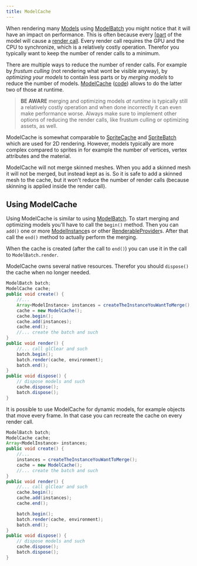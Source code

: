 ```yaml
---
title: ModelCache
---
```

When rendering many [Models](/wiki/graphics/3d/models) using [ModelBatch](/wiki/graphics/3d/modelbatch) you might notice that it will have an impact on performance. This is often because every [[part](/wiki/graphics/3d/models#nodepart) of the model will cause a [render call](/wiki/graphics/3d/modelbatch#what-are-render-calls). Every render call requires the GPU and the CPU to synchronize, which is a relatively costly operation. Therefor you typically want to keep the number of render calls to a minimum.

There are multiple ways to reduce the number of render calls. For example by *frustum culling* (not rendering what wont be visible anyway), by *optimizing your models* to contain less parts or by *merging models* to reduce the number of models. [ModelCache](https://libgdx.badlogicgames.com/nightlies/docs/api/com/badlogic/gdx/graphics/g3d/ModelCache.html) ([code](https://github.com/libgdx/libgdx/blob/master/gdx/src/com/badlogic/gdx/graphics/g3d/ModelCache.java)) allows to do the latter two of those at runtime.

> **BE AWARE** merging and optimizing models *at runtime* is typically still a relatively costly operation and when done incorrectly it can even make performance worse. Always make sure to implement other options of reducing the render calls, like frustum culling or optimizing assets, as well.

ModelCache is somewhat comparable to [SpriteCache](https://libgdx.badlogicgames.com/nightlies/docs/api/com/badlogic/gdx/graphics/g2d/SpriteCache.html) and [SpriteBatch](/wiki/graphics/2d/spritebatch,-textureregions,-and-sprites) which are used for 2D rendering. However, models typically are more complex compared to sprites in for example the number of vertices, vertex attributes and the material.

ModelCache will not merge skinned meshes. When you add a skinned mesh it will not be merged, but instead kept as is. So it is safe to add a skinned mesh to the cache, but it won't reduce the number of render calls (because skinning is applied inside the render call).

## Using ModelCache

Using ModelCache is similar to using [ModelBatch](/wiki/graphics/3d/modelbatch). To start merging and optimizing models you'll have to call the `begin()` method. Then you can `add()` one or more [ModelInstance](https://libgdx.badlogicgames.com/nightlies/docs/api/com/badlogic/gdx/graphics/g3d/ModelInstance.html)s or other [RenderableProvider](/wiki/graphics/3d/modelbatch#renderableprovider)s. After that call the `end()` method to actually perform the merging.

When the cache is created (after the call to `end()`) you can use it in the call to `ModelBatch.render`.

ModelCache owns several native resources. Therefor you should `dispose()` the cache when no longer needed.

```java
ModelBatch batch;
ModelCache cache;
public void create() {
    //...
    Array<ModelInstance> instances = createTheInstanceYouWantToMerge();
    cache = new ModelCache();
    cache.begin();
    cache.add(instances);
    cache.end();
    //... create the batch and such
}
public void render() {
    //... call glClear and such
    batch.begin();
    batch.render(cache, environment);
    batch.end();
}
public void dispose() {
    // dispose models and such
    cache.dispose();
    batch.dispose();
}
```

It is possible to use ModelCache for dynamic models, for example objects that move every frame. In that case you can recreate the cache on every render call.

```java
ModelBatch batch;
ModelCache cache;
Array<ModelInstance> instances;
public void create() {
    //...
    instances = createTheInstanceYouWantToMerge();
    cache = new ModelCache();
    //... create the batch and such
}
public void render() {
    //... call glClear and such
    cache.begin();
    cache.add(instances);
    cache.end();

    batch.begin();
    batch.render(cache, environment);
    batch.end();
}
public void dispose() {
    // dispose models and such
    cache.dispose();
    batch.dispose();
}
```
